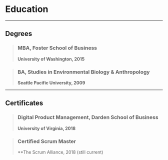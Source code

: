 # Education
---
## Degrees
>### MBA, Foster School of Business
>**University of Washington, 2015**


>### BA, Studies in Environmental Biology & Anthropology
>**Seattle Pacific University, 2009**

---

## Certificates
>### Digital Product Management, Darden School of Business
>**University of Virginia, 2018**

>### Certified Scrum Master
>**The Scrum Alliance, 2018 (still current)
